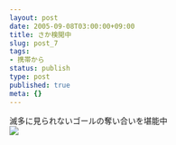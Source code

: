 ```yaml
---
layout: post
date: 2005-09-08T03:00:00+09:00
title: さか検閲中
slug: post_7
tags:
- 携帯から
status: publish
type: post
published: true
meta: {}
---
```

<div class="caption">滅多に見られないゴールの奪い合いを堪能中
</div>
<div class="photo"><img src="/images/uploads/blog-photo-1126113845.85-0.jpg" /></div>
